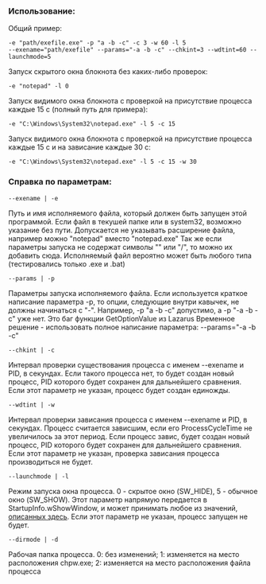 ### Использование:

Общий пример:

	-e "path/exefile.exe" -p "a -b -c" -c 3 -w 60 -l 5
	--exename="path/exefile" --params="-a -b -c" --chkint=3 --wdtint=60 --launchmode=5

Запуск скрытого окна блокнота без каких-либо проверок:

	-e "notepad" -l 0

Запуск видимого окна блокнота с проверкой на присутствие процесса каждые 15 с (полный путь для примера):

	-e "C:\Windows\System32\notepad.exe" -l 5 -c 15 
	
Запуск видимого окна блокнота с проверкой на присутствие процесса каждые 15 с и на зависание каждые 30 с:

	-e "C:\Windows\System32\notepad.exe" -l 5 -c 15 -w 30 
	
	
### Справка по параметрам:

	--exename | -e
Путь и имя исполняемого файла, который должен быть запущен этой программой. 
Если файл в текушей папке или в system32, возможно указание без пути.
Допускается не указывать расширение файла, например можно "notepad" вместо "notepad.exe"
Так же если параметры запуска не содержат символы "\" или "/", то можно их добавить сюда.
Исполняемый файл вероятно может быть любого типа (тестировались только .exe и .bat)
	
	--params | -p
Параметры запуска исполняемого файла. Если используется краткое написание параметра -p, то 
опции, следующие внутри кавычек, не должны начинаться с "-".
Например, -p "a -b -c" допустимо, а -p "-a -b -c" уже нет. Это баг функции GetOptionValue из Lazarus
Временное решение - использовать полное написание параметра: --params="-a -b -c"
	
	--chkint | -c
Интервал проверки существования процесса с именем --exename и PID, в секундах. Если такого процесса нет,
то будет создан новый процесс, PID которого будет сохранен для дальнейшего сравнения.
Если этот параметр не указан, процесс будет создан единожды.
	
	--wdtint | -w
Интервал проверки зависания процесса с именем --exename и PID, в секундах. Процесс считается зависшим,
если его ProcessCycleTime не увеличилось за этот период. Если процесс завис, будет создан новый процесс,
PID которого будет сохранен для дальнейшего сравнения.
Если этот параметр не указан, проверка зависания процесса производиться не будет.
	
	--launchmode | -l
Режим запуска окна процесса. 0 - скрытое окно (SW_HIDE), 5 - обычное окно (SW_SHOW).
Этот параметр напрямую передается в StartupInfo.wShowWindow, и может принимать любое из значений,
[описанных здесь](https://docs.microsoft.com/en-us/windows/win32/api/winuser/nf-winuser-showwindow).
Если этот параметр не указан, процесс запущен не будет.
	
	--dirmode | -d
Рабочая папка процесса.
0: без изменений; 1: изменяется на место расположения chpw.exe; 
2: изменяется на место расположения файла процесса     

